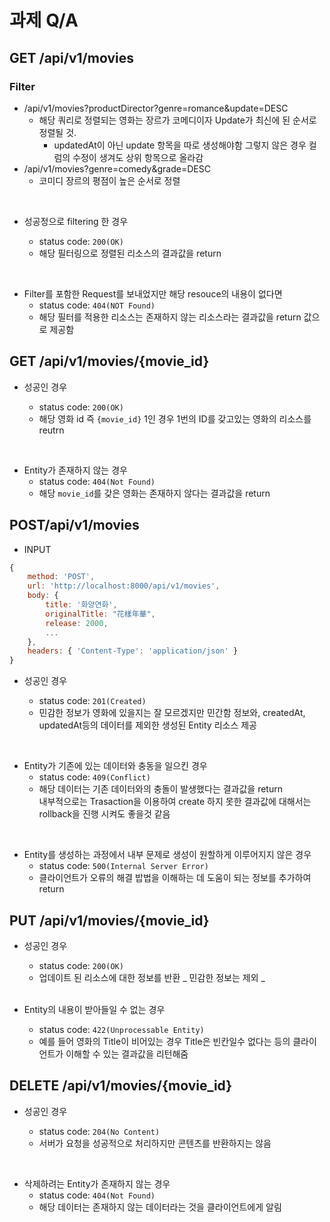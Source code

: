 # 과제 Q/A

## GET /api/v1/movies

### Filter

- /api/v1/movies?productDirector?genre=romance&update=DESC
  - 해당 쿼리로 정렬되는 영화는 장르가 코메디이자 Update가 최신에 된 순서로 정렬될 것.
    - updatedAt이 아닌 update 항목을 따로 생성해야함 그렇지 않은 경우 컬럼의 수정이 생겨도 상위 항목으로 올라감
- /api/v1/movies?genre=comedy&grade=DESC
  - 코미디 장르의 평점이 높은 순서로 정렬

<br>

- 성공정으로 filtering 한 경우

  - status code: `200(OK)`
  - 해당 필터링으로 정렬된 리소스의 결과값을 return

<br>

- Filter를 포함한 Request를 보내었지만 해당 resouce의 내용이 없다면
  - status code: `404(NOT Found)`
  - 해당 필터를 적용한 리소스는 존재하지 않는 리소스라는 결과값을 return 값으로 제공함

## GET /api/v1/movies/{movie_id}

- 성공인 경우

  - status code: `200(OK)`
  - 해당 영화 id 즉 `{movie_id}` 1인 경우 1번의 ID를 갖고있는 영화의 리소스를 reutrn

<br>

- Entity가 존재하지 않는 경우
  - status code: `404(Not Found)`
  - 해당 `movie_id`를 갖은 영화는 존재하지 않다는 결과값을 return

## POST/api/v1/movies

- INPUT

```javascript
{
    method: 'POST',
    url: 'http://localhost:8000/api/v1/movies',
    body: {
        title: '화양연화',
        originalTitle: "花樣年華",
        release: 2000,
        ...
    },
    headers: { 'Content-Type': 'application/json' }
}
```

- 성공인 경우

  - status code: `201(Created)`
  - 민감한 정보가 영화에 있을지는 잘 모르겠지만 민간함 정보와, createdAt, updatedAt등의 데이터를 제외한 생성된 Entity 리소스 제공

<br>

- Entity가 기존에 있는 데이터와 충동을 일으킨 경우
  - status code: `409(Conflict)`
  - 해당 데이터는 기존 데이터와의 충돌이 발생했다는 결과값을 return <br>
    내부적으로는 Trasaction을 이용하여 create 하지 못한 결과값에 대해서는 rollback을 진행 시켜도 좋을것 같음

<br>

- Entity를 생성하는 과정에서 내부 문제로 생성이 원할하게 이루어지지 않은 경우
  - status code: `500(Internal Server Error)`
  - 클라이언트가 오류의 해결 밥법을 이해하는 데 도움이 되는 정보를 추가하여 return

## PUT /api/v1/movies/{movie_id}

- 성공인 경우

  - status code: `200(OK)`
  - 업데이트 된 리소스에 대한 정보를 반환 _ 민감한 정보는 제외 _

  <br>

- Entity의 내용이 받아들일 수 없는 경우
  - status code: `422(Unprocessable Entity)`
  - 예를 들어 영화의 Title이 비어있는 경우 Title은 빈칸일수 없다는 등의 클라이언트가 이해할 수 있는 결과값을 리턴해줌

## DELETE /api/v1/movies/{movie_id}

- 성공인 경우

  - status code: `204(No Content)`
  - 서버가 요청을 성공적으로 처리하지만 콘텐츠를 반환하지는 않음

<br>

- 삭제하려는 Entity가 존재하지 않는 경우
  - status code: `404(Not Found)`
  - 해당 데이터는 존재하지 않는 데이터라는 것을 클라이언트에게 알림
